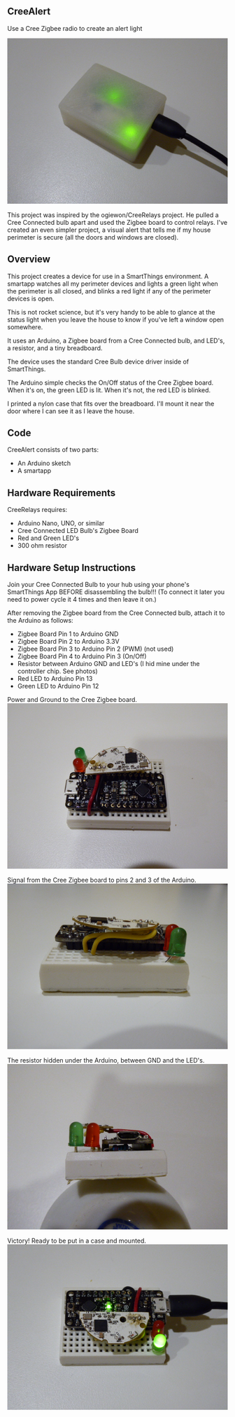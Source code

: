 ## CreeAlert
Use a Cree Zigbee radio to create an alert light

![screenshot](https://github.com/dzelenka/CreeAlert/blob/master/P1000978.JPG)

This project was inspired by the ogiewon/CreeRelays project. He pulled a Cree Connected bulb apart and used the Zigbee board to control relays. I've created an even simpler project, a visual alert that tells me if my house perimeter is secure (all the doors and windows are closed).

## Overview
This project creates a device for use in a SmartThings environment. A smartapp watches all my perimeter devices and lights a green light when the perimeter is all closed, and blinks a red light if any of the perimeter devices is open.

This is not rocket science, but it's very handy to be able to glance at the status light when you leave the house to know if you've left a window open somewhere.

It uses an Arduino, a Zigbee board from a Cree Connected bulb, and LED's, a resistor, and a tiny breadboard.

The device uses the standard Cree Bulb device driver inside of SmartThings.

The Arduino simple checks the On/Off status of the Cree Zigbee board. When it's on, the green LED is lit. When it's not, the red LED is blinked.

I printed a nylon case that fits over the breadboard. I'll mount it near the door where I can see it as I leave the house.

## Code
CreeAlert consists of two parts:
- An Arduino sketch
- A smartapp

## Hardware Requirements
CreeRelays requires:
- Arduino Nano, UNO, or similar
- Cree Connected LED Bulb's Zigbee Board
- Red and Green LED's
- 300 ohm resistor

## Hardware Setup Instructions
Join your Cree Connected Bulb to your hub using your phone's SmartThings App BEFORE disassembling the bulb!!! (To connect it later you need to power cycle it 4 times and then leave it on.)

After removing the Zigbee board from the Cree Connected bulb, attach it to the Arduino as follows:
 - Zigbee Board Pin 1 to Arduino GND
 - Zigbee Board Pin 2 to Arduino 3.3V
 - Zigbee Board Pin 3 to Arduino Pin 2 (PWM) (not used)
 - Zigbee Board Pin 4 to Arduino Pin 3 (On/Off)
 - Resistor between Arduino GND and LED's (I hid mine under the controller chip. See photos)
 - Red LED to Arduino Pin 13
 - Green LED to Arduino Pin 12
  
Power and Ground to the Cree Zigbee board.
![screenshot](https://github.com/dzelenka/CreeAlert/blob/master/P1000973.JPG)

Signal from the Cree Zigbee board to pins 2 and 3 of the Arduino.
![screenshot](https://github.com/dzelenka/CreeAlert/blob/master/P1000975.JPG)

The resistor hidden under the Arduino, between GND and the LED's.
![screenshot](https://github.com/dzelenka/CreeAlert/blob/master/P1000976.JPG)

Victory! Ready to be put in a case and mounted.
![screenshot](https://github.com/dzelenka/CreeAlert/blob/master/P1000977.JPG)

